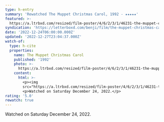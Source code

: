 ```yaml
---
type: h-entry
summary: 'Rewatched The Muppet Christmas Carol, 1992 - ★★★★★'
featured: >-
  https://a.ltrbxd.com/resized/film-poster/4/6/2/3/1/46231-the-muppet-christmas-carol-0-600-0-900-crop.jpg?v=f16d842c57
syndication: 'https://letterboxd.com/benji/film/the-muppet-christmas-carol/'
date: '2022-12-24T06:00:00.000Z'
updated: '2022-12-27T23:04:37.000Z'
watch-of:
  type: h-cite
  properties:
    name: The Muppet Christmas Carol
    published: '1992'
    photo: >-
      https://a.ltrbxd.com/resized/film-poster/4/6/2/3/1/46231-the-muppet-christmas-carol-0-600-0-900-crop.jpg?v=f16d842c57
    content:
      html: >-
        <p><img
        src="https://a.ltrbxd.com/resized/film-poster/4/6/2/3/1/46231-the-muppet-christmas-carol-0-600-0-900-crop.jpg?v=f16d842c57"/></p>
        <p>Watched on Saturday December 24, 2022.</p>
rating: '5.0'
rewatch: true
---
```

Watched on Saturday December 24, 2022.
